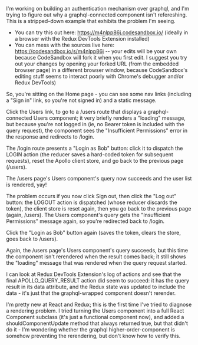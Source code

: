 I'm working on building an authentication mechanism over graphql, and I'm trying to figure out why a graphql-connected component isn't refereshing. This is a stripped-down example that exhibits the problem I'm seeing.

* You can try this out here: https://m4nlpp86j.codesandbox.io/ (ideally in a browser with the Redux DevTools Extension installed)
* You can mess with the sources live here: https://codesandbox.io/s/m4nlpp86j -- your edits will be your own because CodeSandbox will fork it when you first edit. I suggest you try out your changes by opening your forked URL (from the embedded browser page) in a different browser window, because CodeSandbox's editing stuff seems to interact poorly with Chrome's debugger and/or Redux DevTools)

So, you're sitting on the Home page - you can see some nav links (including a "Sign in" link, so you're not signed in) and a static message.

Click the Users link, to go to a /users route that displays a graphql-connected Users component; it very briefly renders a "loading" message, but because you're not logged in (ie, no Bearer token is included with the query request), the component sees the "Insufficient Permissions" error in the response and redirects to /login.

The /login route presents a "Login as Bob" button: click it to dispatch the LOGIN action (the reducer saves a hard-coded token for subsequent requests), reset the Apollo client store, and go back to the previous page (/users).

The /users page's Users component's query now succeeds and the user list is rendered, yay!

The problem occurs if you now click Sign out, then click the "Log out" button: the LOGOUT action is dispatched (whose reducer discards the token), the client store is reset again, then you go back to the previous page (again, /users). The Users component's query gets the "Insufficient Permissions" message again, so you're redirected back to /login.

Click the "Login as Bob" button again (saves the token, clears the store, goes back to /users).

Again, the /users page's Users component's query succeeds, but this time the component isn't rerendered when the result comes back; it still shows the "loading" message that was rendered when the query request started.

I can look at Redux DevTools Extension's log of actions and see that the final APOLLO_QUERY_RESULT action did seem to succeed: it has the query result in its data attribute, and the Redux state was updated to include the data - it's just that the graphql-wrapped component doesn't rerender.

I'm pretty new at React and Redux; this is the first time I've tried to diagnose a rendering problem. I tried turning the Users component into a full React Component subclass (it's just a functional component now), and added a shouldComponentUpdate method that always returned true, but that didn't do it - I'm wondering whether the graphql higher-order-component is somehow preventing the rerendering, but don't know how to verify this.
